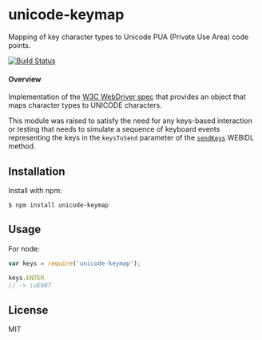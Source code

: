 # unicode-keymap

Mapping of key character types to Unicode PUA (Private Use Area) code points.

[![Build Status](https://travis-ci.org/hadynz/unicode-keymap.svg?branch=master)](https://travis-ci.org/hadynz/unicode-keymap)

#### Overview

Implementation of the [W3C WebDriver spec](http://www.w3.org/TR/2012/WD-webdriver-20120710/#character-types) 
that provides an object that maps character types to UNICODE characters.

This module was raised to satisfy the need for any keys-based interaction or testing that needs to simulate
a sequence of keyboard events representing the keys in the `keysToSend` parameter of the 
[`sendKeys`](http://www.w3.org/TR/2012/WD-webdriver-20120710/#widl-WebElement-sendKeys-void-stringArray-keysToSend) 
WEBIDL method.

## Installation

  Install with npm:

    $ npm install unicode-keymap
    
## Usage

For node:

```js
var keys = require('unicode-keymap');

keys.ENTER
// -> \uE007
```

## License

  MIT
